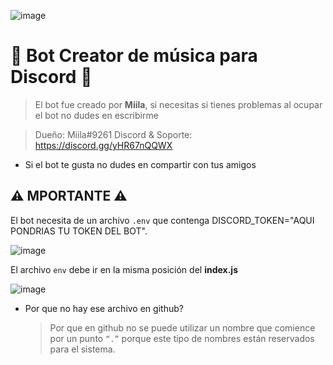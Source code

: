 ![image](https://user-images.githubusercontent.com/116461642/211115436-5e3fe2bd-12b0-448f-86cd-830f4481e2f7.png)

# 🎵 Bot **Creator** de música para **Discord** 🎵
> El bot fue creado por **Miila**, si necesitas si tienes problemas al ocupar el bot no dudes en escribirme

> Dueño: Miila#9261
> Discord & Soporte: https://discord.gg/yHR67nQQWX



* Si el bot te gusta no dudes en compartir con tus amigos

## ⚠️ MPORTANTE ⚠️
El bot necesita de un archivo `.env` que contenga DISCORD_TOKEN="AQUI PONDRIAS TU TOKEN DEL BOT".

![image](https://user-images.githubusercontent.com/116461642/211116350-57725006-e4b6-4847-99df-d2986c1b6b66.png)

El archivo `env` debe ir en la misma posición del **index.js**

![image](https://user-images.githubusercontent.com/116461642/211116446-a279b978-668a-4826-b61f-b03b532666e1.png)

* Por que no hay ese archivo en github?
  > Por que en github no se puede utilizar un nombre que comience por un punto `“.”` porque este tipo de nombres están reservados para el sistema.
